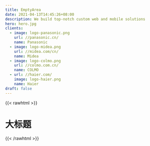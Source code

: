 ```yaml
---
title: EmptyArea
date: 2021-04-13T14:45:26+08:00
description: We build top-notch custom web and mobile solutions
hero: hero.jpg
clients:
  - image: logo-panasonic.png
    url: //panasonic.cn/
    name: Panasonic
  - image: logo-midea.png
    url: //midea.com/cn/
    name: Midea
  - image: logo-colmo.png
    url: //colmo.com.cn/
    name: COLMO
  - url: //haier.com/
    image: logo-haier.png
    name: Haier
draft: false
---
```


{{< rawhtml >}}
  <h1 class="text-4xl text-red-500">大标题</h1>
{{< /rawhtml >}}
